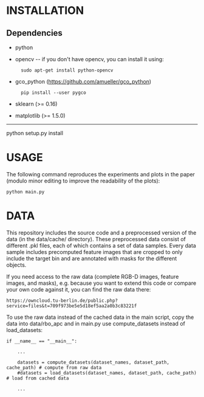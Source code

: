 INSTALLATION
============

Dependencies
------------

* python

* opencv -- if you don't have opencv, you can install it using:

	    sudo apt-get install python-opencv

* gco_python (https://github.com/amueller/gco_python)

        pip install --user pygco

* sklearn (>= 0.16)
* matplotlib (>= 1.5.0)

-------------
	
python setup.py install


USAGE
=====

The following command reproduces the experiments and plots in the paper (modulo minor editing to improve the readability of the plots):

	python main.py


DATA
====

This repository includes the source code and a preprocessed version of the data (in the data/cache/ directory). These preprocessed data consist of different .pkl files, each of which contains a set of data samples. Every data sample includes precomputed feature images that are cropped to only include the target bin and are annotated with masks for the different objects.

If you need access to the raw data (complete RGB-D images, feature images, and masks), e.g. because you want to extend this code or compare your own code against it, you can find the raw data there:

	https://owncloud.tu-berlin.de/public.php?service=files&t=709f973be5e5d18ef5aa2a0b3c83221f

To use the raw data instead of the cached data in the main script, copy the data into data/rbo_apc and in main.py use compute_datasets instead of load_datasets:

    if __name__ == "__main__":

        ... 
    
        datasets = compute_datasets(dataset_names, dataset_path, cache_path) # compute from raw data
        #datasets = load_datasets(dataset_names, dataset_path, cache_path) # load from cached data
    
        ...